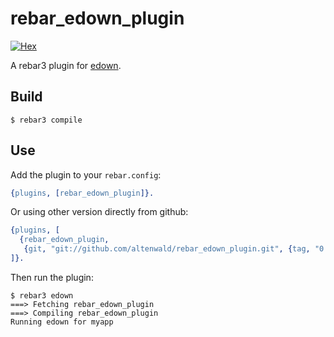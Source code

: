 # rebar_edown_plugin

[![Hex](https://img.shields.io/hexpm/v/rebar_edown_plugin.svg)](https://hex.pm/packages/rebar_edown_plugin)

A rebar3 plugin for [edown](https://github.com/esl/edown).

## Build

```
$ rebar3 compile
```

## Use

Add the plugin to your `rebar.config`:

```erlang
{plugins, [rebar_edown_plugin]}.
```

Or using other version directly from github:

```erlang
{plugins, [
  {rebar_edown_plugin,
   {git, "git://github.com/altenwald/rebar_edown_plugin.git", {tag, "0.5.0"}}}
]}.
```

Then run the plugin:

```
$ rebar3 edown
===> Fetching rebar_edown_plugin
===> Compiling rebar_edown_plugin
Running edown for myapp
```
